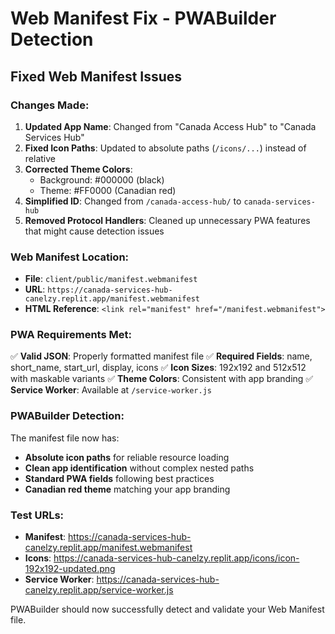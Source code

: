 # Web Manifest Fix - PWABuilder Detection

## Fixed Web Manifest Issues

### Changes Made:
1. **Updated App Name**: Changed from "Canada Access Hub" to "Canada Services Hub"
2. **Fixed Icon Paths**: Updated to absolute paths (`/icons/...`) instead of relative
3. **Corrected Theme Colors**: 
   - Background: #000000 (black)
   - Theme: #FF0000 (Canadian red)
4. **Simplified ID**: Changed from `/canada-access-hub/` to `canada-services-hub`
5. **Removed Protocol Handlers**: Cleaned up unnecessary PWA features that might cause detection issues

### Web Manifest Location:
- **File**: `client/public/manifest.webmanifest`
- **URL**: `https://canada-services-hub-canelzy.replit.app/manifest.webmanifest`
- **HTML Reference**: `<link rel="manifest" href="/manifest.webmanifest">`

### PWA Requirements Met:
✅ **Valid JSON**: Properly formatted manifest file
✅ **Required Fields**: name, short_name, start_url, display, icons
✅ **Icon Sizes**: 192x192 and 512x512 with maskable variants
✅ **Theme Colors**: Consistent with app branding
✅ **Service Worker**: Available at `/service-worker.js`

### PWABuilder Detection:
The manifest file now has:
- **Absolute icon paths** for reliable resource loading
- **Clean app identification** without complex nested paths
- **Standard PWA fields** following best practices
- **Canadian red theme** matching your app branding

### Test URLs:
- **Manifest**: https://canada-services-hub-canelzy.replit.app/manifest.webmanifest
- **Icons**: https://canada-services-hub-canelzy.replit.app/icons/icon-192x192-updated.png
- **Service Worker**: https://canada-services-hub-canelzy.replit.app/service-worker.js

PWABuilder should now successfully detect and validate your Web Manifest file.